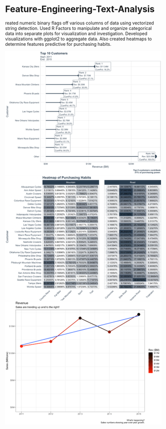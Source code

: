 # Feature-Engineering-Text-Analysis
reated numeric binary flags off various columns of data using vectorized string detection. Used R Factors to manipulate and organize categorical data into separate plots for visualization and investigation. Developed visualizations with ggplot2 to aggregate data. Also created heatmaps to determine features predictive for purchasing habits.


![](Screenshot%20at%20Jul%2029%2011-39-05.png)
![](Screenshot%20at%20Jul%2031%2016-35-08.png)
![](Screenshot%20at%20Jul%2029%2010-40-41.png)
